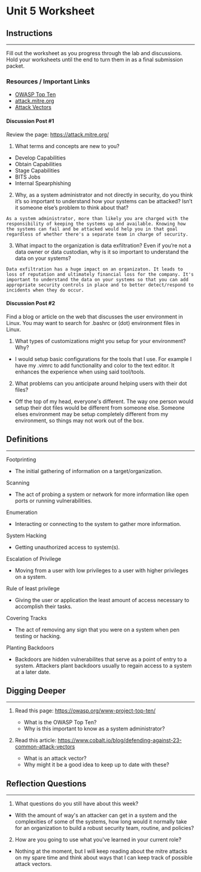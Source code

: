 # Unit 5 Worksheet

## Instructions

---

Fill out the worksheet as you progress through the lab and discussions.
Hold your worksheets until the end to turn them in as a final submission packet.

### Resources / Important Links

- [OWASP Top Ten](https://owasp.org/www-project-top-ten/)
- [attack.mitre.org](https://attack.mitre.org/)
- [Attack Vectors](https://www.cobalt.io/blog/defending-against-23-common-attack-vectors)

#### Discussion Post #1

Review the page: <https://attack.mitre.org/>

1. What terms and concepts are new to you?
- Develop Capabilities
- Obtain Capabilities
- Stage Capabilities
- BITS Jobs
- Internal Spearphishing

2. Why, as a system administrator and not directly in security, do you think it’s so important to understand how your systems can be attacked? Isn’t it someone else’s problem to think about that?
```text
As a system administrator, more than likely you are charged with the 
responsibility of keeping the systems up and available. Knowing how 
the systems can fail and be attacked would help you in that goal 
regardless of whether there's a separate team in charge of security.
```

3. What impact to the organization is data exfiltration? Even if you’re not a data owner or data custodian, why is it so important to understand the data on your systems?
```text
Data exfiltration has a huge impact on an organizaton. It leads to
loss of reputation and ultimately financial loss for the company. It's
important to understand the data on your systems so that you can add
appropriate security controls in place and to better detect/respond to
incidents when they do occur. 
```

#### Discussion Post #2

Find a blog or article on the web that discusses the user environment in Linux. You may want to search for .bashrc or (dot) environment files in Linux.

1. What types of customizations might you setup for your environment? Why?
- I would setup basic configurations for the tools that I use.  For example I have my .vimrc to add functionality and color to the text editor. It enhances the experience when using said tool/tools.

2. What problems can you anticipate around helping users with their dot files?
- Off the top of my head, everyone's different. The way one person would setup their dot files would be different from someone else. Someone elses environment may be setup completely different from my environment, so things may not work out of the box.

## Definitions

---

Footprinting  
- The initial gathering of information on a target/organization.

Scanning  
- The act of probing a system or network for more information like open ports or running vulnerabilities.

Enumeration  
- Interacting or connecting to the system to gather more information. 

System Hacking  
- Getting unauthorized access to system(s).

Escalation of Privilege  
- Moving from a user with low privileges to a user with higher privileges on a system.

Rule of least privilege  
- Giving the user or application the least amount of access necessary to accomplish their tasks.

Covering Tracks  
- The act of removing any sign that you were on a system when pen testing or hacking.

Planting Backdoors  
- Backdoors are hidden vulnerabilites that serve as a point of entry to a system. Attackers plant backdoors usually to regain access to a system at a later date.

## Digging Deeper

---

1. Read this page: https://owasp.org/www-project-top-ten/

   - What is the OWASP Top Ten?
   - Why is this important to know as a system administrator?

2. Read this article: https://www.cobalt.io/blog/defending-against-23-common-attack-vectors
   - What is an attack vector?
   - Why might it be a good idea to keep up to date with these?

## Reflection Questions

---

1. What questions do you still have about this week?
- With the amount of way's an attacker can get in a system and the complexities of some of the systems, how long would it normally take for an organization to build a robust security team, routine, and policies?

2. How are you going to use what you've learned in your current role?
- Nothing at the moment, but I will keep reading about the mitre attacks on my spare time and think about ways that I can keep track of possible attack vectors.
